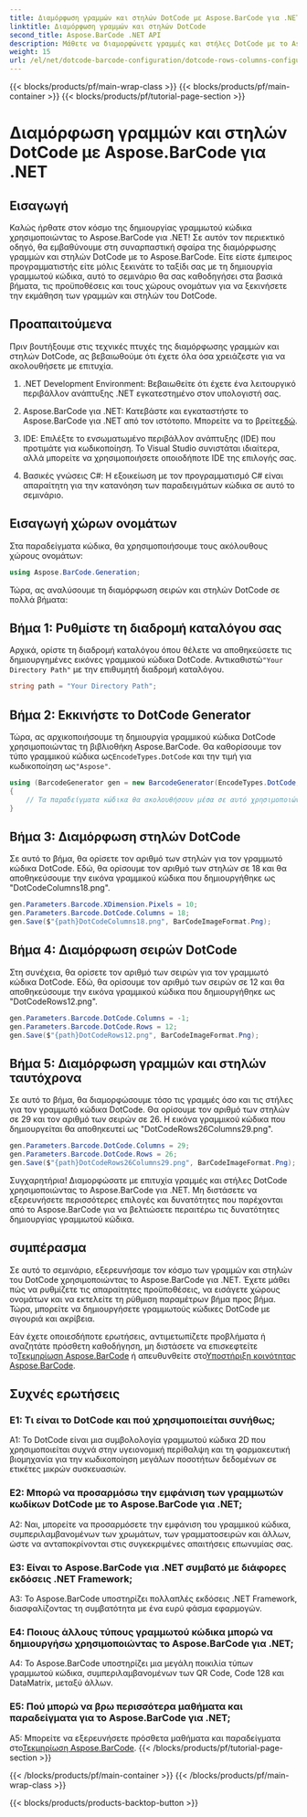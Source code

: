 ```yaml
---
title: Διαμόρφωση γραμμών και στηλών DotCode με Aspose.BarCode για .NET
linktitle: Διαμόρφωση γραμμών και στηλών DotCode
second_title: Aspose.BarCode .NET API
description: Μάθετε να διαμορφώνετε γραμμές και στήλες DotCode με το Aspose.BarCode για .NET. Δημιουργήστε ακριβείς και προσαρμόσιμους 2D γραμμωτούς κώδικες χωρίς κόπο.
weight: 15
url: /el/net/dotcode-barcode-configuration/dotcode-rows-columns-configuration/
---
```


{{< blocks/products/pf/main-wrap-class >}}
{{< blocks/products/pf/main-container >}}
{{< blocks/products/pf/tutorial-page-section >}}

# Διαμόρφωση γραμμών και στηλών DotCode με Aspose.BarCode για .NET

## Εισαγωγή

Καλώς ήρθατε στον κόσμο της δημιουργίας γραμμωτού κώδικα χρησιμοποιώντας το Aspose.BarCode για .NET! Σε αυτόν τον περιεκτικό οδηγό, θα εμβαθύνουμε στη συναρπαστική σφαίρα της διαμόρφωσης γραμμών και στηλών DotCode με το Aspose.BarCode. Είτε είστε έμπειρος προγραμματιστής είτε μόλις ξεκινάτε το ταξίδι σας με τη δημιουργία γραμμωτού κώδικα, αυτό το σεμινάριο θα σας καθοδηγήσει στα βασικά βήματα, τις προϋποθέσεις και τους χώρους ονομάτων για να ξεκινήσετε την εκμάθηση των γραμμών και στηλών του DotCode.

## Προαπαιτούμενα

Πριν βουτήξουμε στις τεχνικές πτυχές της διαμόρφωσης γραμμών και στηλών DotCode, ας βεβαιωθούμε ότι έχετε όλα όσα χρειάζεστε για να ακολουθήσετε με επιτυχία.

1. .NET Development Environment: Βεβαιωθείτε ότι έχετε ένα λειτουργικό περιβάλλον ανάπτυξης .NET εγκατεστημένο στον υπολογιστή σας.

2.  Aspose.BarCode για .NET: Κατεβάστε και εγκαταστήστε το Aspose.BarCode για .NET από τον ιστότοπο. Μπορείτε να το βρείτε[εδώ](https://releases.aspose.com/barcode/net/).

3. IDE: Επιλέξτε το ενσωματωμένο περιβάλλον ανάπτυξης (IDE) που προτιμάτε για κωδικοποίηση. Το Visual Studio συνιστάται ιδιαίτερα, αλλά μπορείτε να χρησιμοποιήσετε οποιοδήποτε IDE της επιλογής σας.

4. Βασικές γνώσεις C#: Η εξοικείωση με τον προγραμματισμό C# είναι απαραίτητη για την κατανόηση των παραδειγμάτων κώδικα σε αυτό το σεμινάριο.

## Εισαγωγή χώρων ονομάτων

Στα παραδείγματα κώδικα, θα χρησιμοποιήσουμε τους ακόλουθους χώρους ονομάτων:

```csharp
using Aspose.BarCode.Generation;
```

Τώρα, ας αναλύσουμε τη διαμόρφωση σειρών και στηλών DotCode σε πολλά βήματα:

## Βήμα 1: Ρυθμίστε τη διαδρομή καταλόγου σας

 Αρχικά, ορίστε τη διαδρομή καταλόγου όπου θέλετε να αποθηκεύσετε τις δημιουργημένες εικόνες γραμμικού κώδικα DotCode. Αντικαθιστώ`"Your Directory Path"` με την επιθυμητή διαδρομή καταλόγου.

```csharp
string path = "Your Directory Path";
```

## Βήμα 2: Εκκινήστε το DotCode Generator

 Τώρα, ας αρχικοποιήσουμε τη δημιουργία γραμμικού κώδικα DotCode χρησιμοποιώντας τη βιβλιοθήκη Aspose.BarCode. Θα καθορίσουμε τον τύπο γραμμικού κώδικα ως`EncodeTypes.DotCode` και την τιμή για κωδικοποίηση ως`"Aspose"`.

```csharp
using (BarcodeGenerator gen = new BarcodeGenerator(EncodeTypes.DotCode, "Aspose"))
{
    // Τα παραδείγματα κώδικα θα ακολουθήσουν μέσα σε αυτό χρησιμοποιώντας το μπλοκ.
}
```

## Βήμα 3: Διαμόρφωση στηλών DotCode

Σε αυτό το βήμα, θα ορίσετε τον αριθμό των στηλών για τον γραμμωτό κώδικα DotCode. Εδώ, θα ορίσουμε τον αριθμό των στηλών σε 18 και θα αποθηκεύσουμε την εικόνα γραμμικού κώδικα που δημιουργήθηκε ως "DotCodeColumns18.png".

```csharp
gen.Parameters.Barcode.XDimension.Pixels = 10;
gen.Parameters.Barcode.DotCode.Columns = 18;
gen.Save($"{path}DotCodeColumns18.png", BarCodeImageFormat.Png);
```

## Βήμα 4: Διαμόρφωση σειρών DotCode

Στη συνέχεια, θα ορίσετε τον αριθμό των σειρών για τον γραμμωτό κώδικα DotCode. Εδώ, θα ορίσουμε τον αριθμό των σειρών σε 12 και θα αποθηκεύσουμε την εικόνα γραμμικού κώδικα που δημιουργήθηκε ως "DotCodeRows12.png".

```csharp
gen.Parameters.Barcode.DotCode.Columns = -1;
gen.Parameters.Barcode.DotCode.Rows = 12;
gen.Save($"{path}DotCodeRows12.png", BarCodeImageFormat.Png);
```

## Βήμα 5: Διαμόρφωση γραμμών και στηλών ταυτόχρονα

Σε αυτό το βήμα, θα διαμορφώσουμε τόσο τις γραμμές όσο και τις στήλες για τον γραμμωτό κώδικα DotCode. Θα ορίσουμε τον αριθμό των στηλών σε 29 και τον αριθμό των σειρών σε 26. Η εικόνα γραμμικού κώδικα που δημιουργείται θα αποθηκευτεί ως "DotCodeRows26Columns29.png".

```csharp
gen.Parameters.Barcode.DotCode.Columns = 29;
gen.Parameters.Barcode.DotCode.Rows = 26;
gen.Save($"{path}DotCodeRows26Columns29.png", BarCodeImageFormat.Png);
```

Συγχαρητήρια! Διαμορφώσατε με επιτυχία γραμμές και στήλες DotCode χρησιμοποιώντας το Aspose.BarCode για .NET. Μη διστάσετε να εξερευνήσετε περισσότερες επιλογές και δυνατότητες που παρέχονται από το Aspose.BarCode για να βελτιώσετε περαιτέρω τις δυνατότητες δημιουργίας γραμμωτού κώδικα.

## συμπέρασμα

Σε αυτό το σεμινάριο, εξερευνήσαμε τον κόσμο των γραμμών και στηλών του DotCode χρησιμοποιώντας το Aspose.BarCode για .NET. Έχετε μάθει πώς να ρυθμίζετε τις απαραίτητες προϋποθέσεις, να εισάγετε χώρους ονομάτων και να εκτελείτε τη ρύθμιση παραμέτρων βήμα προς βήμα. Τώρα, μπορείτε να δημιουργήσετε γραμμωτούς κώδικες DotCode με σιγουριά και ακρίβεια.

 Εάν έχετε οποιεσδήποτε ερωτήσεις, αντιμετωπίζετε προβλήματα ή αναζητάτε πρόσθετη καθοδήγηση, μη διστάσετε να επισκεφτείτε το[Τεκμηρίωση Aspose.BarCode](https://reference.aspose.com/barcode/net/) ή απευθυνθείτε στο[Υποστήριξη κοινότητας Aspose.BarCode](https://forum.aspose.com/c/barcode/13).


## Συχνές ερωτήσεις

### Ε1: Τι είναι το DotCode και πού χρησιμοποιείται συνήθως;

A1: Το DotCode είναι μια συμβολολογία γραμμωτού κώδικα 2D που χρησιμοποιείται συχνά στην υγειονομική περίθαλψη και τη φαρμακευτική βιομηχανία για την κωδικοποίηση μεγάλων ποσοτήτων δεδομένων σε ετικέτες μικρών συσκευασιών.

### Ε2: Μπορώ να προσαρμόσω την εμφάνιση των γραμμωτών κωδίκων DotCode με το Aspose.BarCode για .NET;

A2: Ναι, μπορείτε να προσαρμόσετε την εμφάνιση του γραμμικού κώδικα, συμπεριλαμβανομένων των χρωμάτων, των γραμματοσειρών και άλλων, ώστε να ανταποκρίνονται στις συγκεκριμένες απαιτήσεις επωνυμίας σας.

### Ε3: Είναι το Aspose.BarCode για .NET συμβατό με διάφορες εκδόσεις .NET Framework;

A3: Το Aspose.BarCode υποστηρίζει πολλαπλές εκδόσεις .NET Framework, διασφαλίζοντας τη συμβατότητα με ένα ευρύ φάσμα εφαρμογών.

### Ε4: Ποιους άλλους τύπους γραμμωτού κώδικα μπορώ να δημιουργήσω χρησιμοποιώντας το Aspose.BarCode για .NET;

A4: Το Aspose.BarCode υποστηρίζει μια μεγάλη ποικιλία τύπων γραμμωτού κώδικα, συμπεριλαμβανομένων των QR Code, Code 128 και DataMatrix, μεταξύ άλλων.

### Ε5: Πού μπορώ να βρω περισσότερα μαθήματα και παραδείγματα για το Aspose.BarCode για .NET;

 A5: Μπορείτε να εξερευνήσετε πρόσθετα μαθήματα και παραδείγματα στο[Τεκμηρίωση Aspose.BarCode](https://reference.aspose.com/barcode/net/).
{{< /blocks/products/pf/tutorial-page-section >}}

{{< /blocks/products/pf/main-container >}}
{{< /blocks/products/pf/main-wrap-class >}}

{{< blocks/products/products-backtop-button >}}
